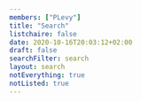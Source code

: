 ```yaml
---
members: ["PLevy"]
title: "Search"
listchaire: false
date: 2020-10-16T20:03:12+02:00
draft: false
searchFilter: search
layout: search
notEverything: true
notListed: true
---
```

